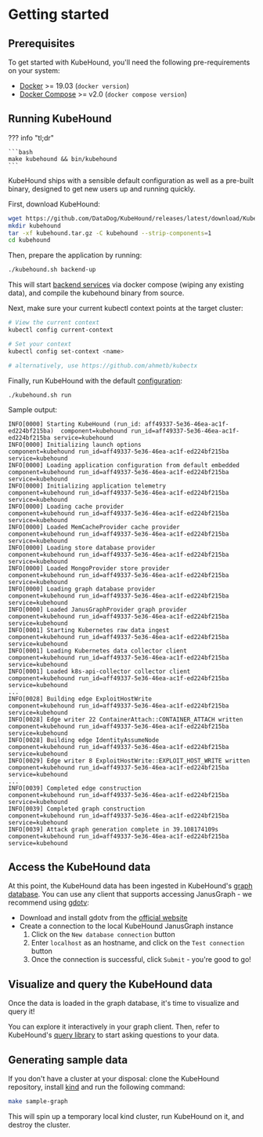 # Getting started

## Prerequisites

To get started with KubeHound, you'll need the following pre-requirements on your system:

- [Docker](https://docs.docker.com/engine/install/) >= 19.03 (`docker version`)
- [Docker Compose](https://docs.docker.com/compose/compose-file/compose-versioning/) >= v2.0 (`docker compose version`)

## Running KubeHound

??? info "tl;dr"

    ```bash
    make kubehound && bin/kubehound
    ```

KubeHound ships with a sensible default configuration as well as a pre-built binary, designed to get new users up and running quickly. 

First, download KubeHound:

```bash
wget https://github.com/DataDog/KubeHound/releases/latest/download/KubeHound_$(uname -o)_$(uname -m).tar.gz -O kubehound.tar.gz
mkdir kubehound
tar -xf kubehound.tar.gz -C kubehound --strip-components=1
cd kubehound
```

Then, prepare the application by running:

```bash
./kubehound.sh backend-up
```

This will start [backend services](../architecture.md) via docker compose (wiping any existing data), and compile the kubehound binary from source.

Next, make sure your current kubectl context points at the target cluster:

```bash
# View the current context
kubectl config current-context

# Set your context
kubectl config set-context <name>

# alternatively, use https://github.com/ahmetb/kubectx
```

Finally, run KubeHound with the default [configuration](https://github.com/DataDog/KubeHound/blob/main/configs/etc/kubehound.yaml):

```
./kubehound.sh run
```

Sample output:

```text
INFO[0000] Starting KubeHound (run_id: aff49337-5e36-46ea-ac1f-ed224bf215ba)  component=kubehound run_id=aff49337-5e36-46ea-ac1f-ed224bf215ba service=kubehound
INFO[0000] Initializing launch options                   component=kubehound run_id=aff49337-5e36-46ea-ac1f-ed224bf215ba service=kubehound
INFO[0000] Loading application configuration from default embedded  component=kubehound run_id=aff49337-5e36-46ea-ac1f-ed224bf215ba service=kubehound
INFO[0000] Initializing application telemetry            component=kubehound run_id=aff49337-5e36-46ea-ac1f-ed224bf215ba service=kubehound
INFO[0000] Loading cache provider                        component=kubehound run_id=aff49337-5e36-46ea-ac1f-ed224bf215ba service=kubehound
INFO[0000] Loaded MemCacheProvider cache provider        component=kubehound run_id=aff49337-5e36-46ea-ac1f-ed224bf215ba service=kubehound
INFO[0000] Loading store database provider               component=kubehound run_id=aff49337-5e36-46ea-ac1f-ed224bf215ba service=kubehound
INFO[0000] Loaded MongoProvider store provider           component=kubehound run_id=aff49337-5e36-46ea-ac1f-ed224bf215ba service=kubehound
INFO[0000] Loading graph database provider               component=kubehound run_id=aff49337-5e36-46ea-ac1f-ed224bf215ba service=kubehound
INFO[0000] Loaded JanusGraphProvider graph provider      component=kubehound run_id=aff49337-5e36-46ea-ac1f-ed224bf215ba service=kubehound
INFO[0001] Starting Kubernetes raw data ingest           component=kubehound run_id=aff49337-5e36-46ea-ac1f-ed224bf215ba service=kubehound
INFO[0001] Loading Kubernetes data collector client      component=kubehound run_id=aff49337-5e36-46ea-ac1f-ed224bf215ba service=kubehound
INFO[0001] Loaded k8s-api-collector collector client     component=kubehound run_id=aff49337-5e36-46ea-ac1f-ed224bf215ba service=kubehound
...
INFO[0028] Building edge ExploitHostWrite                component=kubehound run_id=aff49337-5e36-46ea-ac1f-ed224bf215ba service=kubehound
INFO[0028] Edge writer 22 ContainerAttach::CONTAINER_ATTACH written  component=kubehound run_id=aff49337-5e36-46ea-ac1f-ed224bf215ba service=kubehound
INFO[0028] Building edge IdentityAssumeNode              component=kubehound run_id=aff49337-5e36-46ea-ac1f-ed224bf215ba service=kubehound
INFO[0029] Edge writer 8 ExploitHostWrite::EXPLOIT_HOST_WRITE written  component=kubehound run_id=aff49337-5e36-46ea-ac1f-ed224bf215ba service=kubehound
...
INFO[0039] Completed edge construction                   component=kubehound run_id=aff49337-5e36-46ea-ac1f-ed224bf215ba service=kubehound
INFO[0039] Completed graph construction                  component=kubehound run_id=aff49337-5e36-46ea-ac1f-ed224bf215ba service=kubehound
INFO[0039] Attack graph generation complete in 39.108174109s  component=kubehound run_id=aff49337-5e36-46ea-ac1f-ed224bf215ba service=kubehound
```


## Access the KubeHound data

At this point, the KubeHound data has been ingested in KubeHound's [graph database](../architecture.md). 
You can use any client that supports accessing JanusGraph - we recommend using [gdotv](https://gdotv.com/):

- Download and install gdotv from the [official website](https://gdotv.com/)
- Create a connection to the local KubeHound JanusGraph instance
    1. Click on the `New database connection` button
    2. Enter `localhost` as an hostname, and click on the `Test connection` button
    3. Once the connection is successful, click `Submit` - you're good to go!

## Visualize and query the KubeHound data

Once the data is loaded in the graph database, it's time to visualize and query it! 

You can explore it interactively in your graph client. Then, refer to KubeHound's [query library](../queries/index.md) to start asking questions to your data.

## Generating sample data

If you don't have a cluster at your disposal: clone the KubeHound repository, install [kind](https://kind.sigs.k8s.io/#installation-and-usage) and run the following command:

```bash
make sample-graph
```

This will spin up a temporary local kind cluster, run KubeHound on it, and destroy the cluster.


